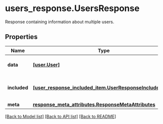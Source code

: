# users_response.UsersResponse

Response containing information about multiple users.
## Properties
Name | Type | Description | Notes
------------ | ------------- | ------------- | -------------
**data** | [**[user.User]**](User.md) | Array of returned users. | [optional] 
**included** | [**[user_response_included_item.UserResponseIncludedItem]**](UserResponseIncludedItem.md) | Array of objects related to the users. | [optional] 
**meta** | [**response_meta_attributes.ResponseMetaAttributes**](ResponseMetaAttributes.md) |  | [optional] 

[[Back to Model list]](../README.md#documentation-for-models) [[Back to API list]](../README.md#documentation-for-api-endpoints) [[Back to README]](../README.md)



